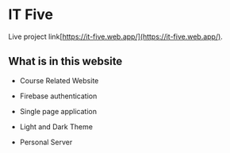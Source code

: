 # IT Five

Live project link[https://it-five.web.app/](https://it-five.web.app/).

## What is in this website

- Course Related Website

- Firebase authentication

- Single page application

- Light and Dark Theme

- Personal Server
